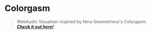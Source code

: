 # Colorgasm

> WebAudio Visualiser inspired by Nina Geometrieva's Colorgasm. [***Check it out here!***][site]

[site]: http://wagerfield.github.com/colorgasm/
